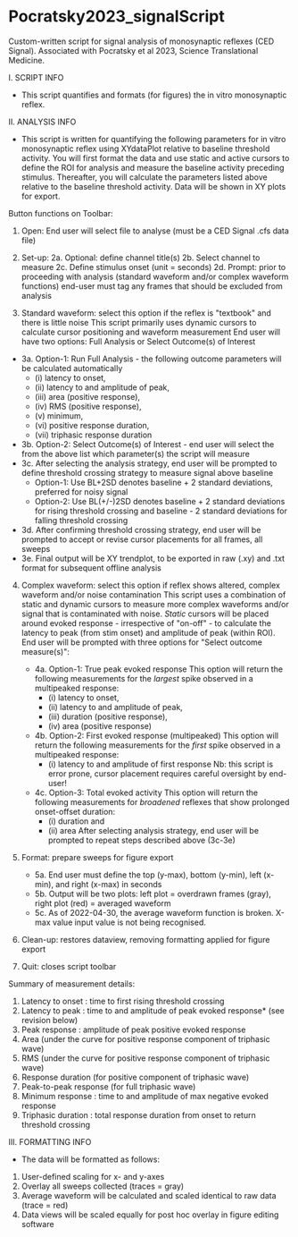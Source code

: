 # Pocratsky2023_signalScript
Custom-written script for signal analysis of monosynaptic reflexes (CED Signal). Associated with Pocratsky et al 2023, Science Translational Medicine.

I. SCRIPT INFO
- This script quantifies and formats (for figures) the in vitro monosynaptic reflex. 


II. ANALYSIS INFO
- This script is written for quantifying the following parameters for in vitro
monosynaptic reflex using XYdataPlot relative to baseline threshold activity. You will first format the data and use static and active cursors to define
the ROI for analysis and measure the baseline activity preceding stimulus. Thereafter, you will calculate the parameters listed above relative to the
baseline threshold activity. Data will be shown in XY plots for export.


Button functions on Toolbar: 
 1. Open: 
    End user will select file to analyse (must be a CED Signal .cfs data file)

 2. Set-up: 
    2a. Optional: define channel title(s)
    2b. Select channel to measure
    2c. Define stimulus onset (unit = seconds)
    2d. Prompt: prior to proceeding with analysis (standard waveform and/or complex waveform functions)
                end-user must tag any frames that should be excluded from analysis
 
 3. Standard waveform: select this option if the reflex is "textbook" and there is little noise
    This script primarily uses dynamic cursors to calculate cursor positioning and waveform measurement
    End user will have two options: Full Analysis or Select Outcome(s) of Interest
    
   - 3a. Option-1: Run Full Analysis - the following outcome parameters will be calculated automatically
        - (i) latency to onset, 
        - (ii) latency to and amplitude of peak, 
        - (iii) area (positive response),
        - (iv) RMS (positive response), 
        - (v) minimum, 
        - (vi) positive response duration, 
        - (vii) triphasic response duration 
   - 3b. Option-2: Select Outcome(s) of Interest - end user will select the from the above list which parameter(s)
                  the script will measure
   - 3c. After selecting the analysis strategy, end user will be prompted to define threshold crossing strategy to
        measure signal above baseline 
        - Option-1: Use BL+2SD denotes baseline + 2 standard deviations, preferred for noisy signal
        - Option-2: Use BL(+/-)2SD denotes baseline + 2 standard deviations for rising threshold crossing and 
                                         baseline - 2 standard deviations for falling threshold crossing
   - 3d. After confirming threshold crossing strategy, end user will be prompted to accept or revise cursor 
        placements for all frames, all sweeps
   - 3e. Final output will be XY trendplot, to be exported in raw (.xy) and .txt format for subsequent offline analysis  

 4. Complex waveform: select this option if reflex shows altered, complex waveform and/or noise contamination
    This script uses a combination of static and dynamic cursors to measure more complex waveforms and/or signal
    that is contaminated with noise. *Static* cursors will be placed around evoked response - irrespective of "on-off" - 
    to calculate the latency to peak (from stim onset) and amplitude of peak (within ROI).
    End user will be prompted with three options for "Select outcome measure(s)":
    - 4a. Option-1: True peak evoked response
        This option will return the following measurements for the *largest* spike observed in a multipeaked response:
        - (i) latency to onset, 
        - (ii) latency to and amplitude of peak, 
        - (iii) duration (positive response), 
        - (iv) area (positive response)
    - 4b. Option-2: First evoked response (multipeaked)
        This option will return the following measurements for the *first* spike observed in a multipeaked response:
        - (i) latency to and amplitude of first response
        Nb: this script is error prone, cursor placement requires careful oversight by end-user!
    - 4c. Option-3: Total evoked activity
        This option will return the following measurements for *broadened* reflexes that show prolonged onset-offset duration:
        - (i) duration and 
        - (ii) area
    After selecting analysis strategy, end user will be prompted to repeat steps described above (3c-3e)

 5. Format: prepare sweeps for figure export
    - 5a. End user must define the top (y-max), bottom (y-min), left (x-min), and right (x-max) in seconds
    - 5b. Output will be two plots: left plot = overdrawn frames (gray), right plot (red) = averaged waveform
    - 5c. As of 2022-04-30, the average waveform function is broken. X-max value input value is not being recognised.
   
 6. Clean-up: restores dataview, removing formatting applied for figure export

 7. Quit: closes script toolbar

 Summary of measurement details:
 1. Latency to onset : time to first rising threshold crossing
 2. Latency to peak : time to and amplitude of peak evoked response* (see revision below)
 3. Peak response : amplitude of peak positive evoked response
 4. Area (under the curve for positive response component of triphasic wave)
 5. RMS (under the curve for positive response component of triphasic wave)
 6. Response duration (for positive component of triphasic wave)
 7. Peak-to-peak response (for full triphasic wave)
 8. Minimum response : time to and amplitude of max negative evoked response
 9. Triphasic duration : total response duration from onset to return threshold crossing
   

III. FORMATTING INFO
 - The data will be formatted as follows:
 1. User-defined scaling for x- and y-axes
 2. Overlay all sweeps collected (traces = gray)
 3. Average waveform will be calculated and scaled identical to raw data (trace = red)
 4. Data views will be scaled equally for post hoc overlay in figure editing software
